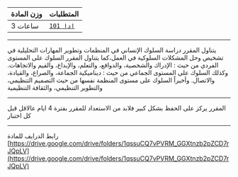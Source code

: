 | وزن المادة | المتطلبات |  
|---|---|  
| 3 ساعات | [`ادا 101`](https://infosystems.blog/plan-study/course/BUS-101)|

---

يتناول المقرر دراسة السلوك الإنساني في المنظمات وتطوير المهارات التحليلية في تشخيص وحل المشكلات السلوكية في العمل،كما
يتناول المقرر السلوك على المستوى الفردي من حيث : الإدراك والشخصية، والدوافع، والتعلم، والإبداع، والقيم والاتجاهات. وكذلك
السلوك على المستوى الجماعي من حيث : ديناميكية الجماعة، والصراع، والقيادة، والاتصال. وأخيراً السلوك على مستوى المنظمة
نفسها من حيث التصميم التنظيمي، والتطوير التنظيمي، والثقافة التنظيمية

---
المقرر يركز على الحفظ بشكل كبير فلابد من الاستعداد للمقرر بفترة 4 ايام عالاقل قبل كل اختبار

---
رابط الدرايف للمادة
[https://drive.google.com/drive/folders/1qssuCQ7vPVRM_GGXtnzb2pZCD7rJQpLV](https://drive.google.com/drive/folders/1qssuCQ7vPVRM_GGXtnzb2pZCD7rJQpLV)
